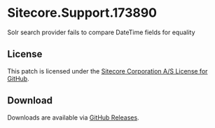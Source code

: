 # Sitecore.Support.173890
Solr search provider fails to compare DateTime fields for equality

## License  
This patch is licensed under the [Sitecore Corporation A/S License for GitHub](https://github.com/sitecoresupport/Sitecore.Support.173890/blob/master/LICENSE).  

## Download  
Downloads are available via [GitHub Releases](https://github.com/sitecoresupport/Sitecore.Support.173890/releases).  
